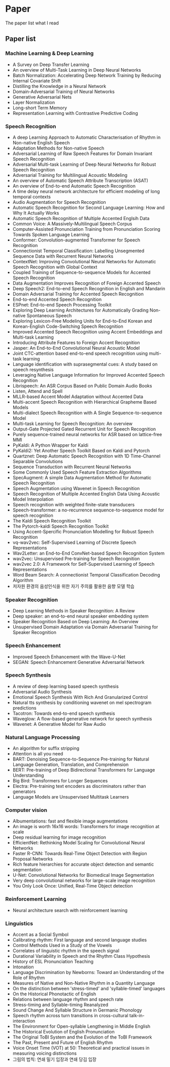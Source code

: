 # Paper
The paper list what I read
## Paper list
### Machine Learning & Deep Learning
- A Survey on Deep Transfer Learning
- An overview of Multi-Task Learning in Deep Neural Networks
- Batch Normalization: Accelerating Deep Network Training by Reducing Internal Covariate Shift
- Distilling the Knowledge in a Neural Network
- Domain-Adversarial Training of Neural Networks
- Generative Adversarial Nets
- Layer Normalization
- Long-short Term Memory
- Representation Learning with Contrastive Predictive Coding
### Speech Recognition
- A deep Learning Approach to Automatic Characterisation of Rhythm in Non-native English Speech
- Adaptation Methods for Non-native Speech
- Adversarial Learning of Raw Speech Features for Domain Invariant Speech Recognition
- Adversarial Multi-task Learning of Deep Neural Networks for Robust Speech Recognition
- Adversarial Training for Multilingual Acoustic Modeling
- An overview of Automatic Speech Attribute Transcription (ASAT)
- An overview of End-to-end Automatic Speech Recognition
- A time delay neural network architecture for efficient modeling of long temporal contexts
- Audio Augmentation for Speech Recognition
- Automatic Speech Recognition for Second Language Learning: How and Why It Actually Works
- Automatic Speech Recognition of Multiple Accented Englsih Data
- Common Voice: A Massively-Multilingual Speech Corpus
- Computer-Assisted Pronunciation Training from Pronunciation Scoring Towards Spoken Language Learning
- Conformer: Convolution-augmented Transformer for Speech Recognition
- Connectionist Temporal Classification: Labelling Unsegmented Sequence Data with Recurrent Neural Networks
- ContextNet: Improving Convolutional Neural Networks for Automatic Speech Recognition with Global Context
- Coupled Training of Sequence-to-sequence Models for Accented Speech Recognition
- Data Augmentation Improves Recognition of Foreign Accented Speech
- Deep Speech2: End-to-end Speech Recognition in English and Mandarin
- Domain Adversarial Training for Accented Speech Recognition
- End-to-end Accented Speech Recognition
- ESPnet: End-to-end Speech Processing Toolkit
- Exploring Deep Learning Architectures for Automatically Grading Non-native Spontaneous Speech
- Exploring Lexicon-Free Modeling Units for End-to-End Korean and Korean-English Code-Switching Speech Recognition
- Improved Accented Speech Recognition using Accent Embeddings and Multi-task Learning
- Introducing Attribute Features to Foreign Accent Recognition
- Jasper: An End-to-End Convolutional Neural Acoustic Model
- Joint CTC-attention based end-to-end speech recognition using multi-task learning
- Language identification with suprasegmental cues: A study based on speech resynthesis
- Leveraging Native Language Information for Improved Accented Speech Recognition
- Librispeech: An ASR Corpus Based on Public Domain Audio Books
- Listen, Attend and Spell
- MLLR-based Accent Model Adaptation without Accented Data
- Multi-accent Speech Recognition with Hierarchical Grapheme Based Models
- Multi-dialect Speech Recognition with A Single Sequence-to-sequence Model
- Multi-task Learning for Speech Recognition: An overview
- Output-Gate Projected Gated Recurrent Unit for Speech Recognition
- Purely sequence-trained neural networks for ASR based on lattice-free MMI
- PyKaldi: A Python Wrapper for Kaldi
- PyKaldi2: Yet Another Speech Toolkit Based on Kaldi and Pytorch
- Quartznet: Deep Automatic Speech Recognition with 1D Time-Channel Separable Convolutions
- Sequence Transduction with Recurrent Neural Networks
- Some Commonly Used Speech Feature Extraction Algorithms
- SpecAugment: A simple Data Augmentation Method for Automatic Speech Recognition
- Speech Augmentation using Wavenet in Speech Recognition
- Speech Recognition of Multiple Accented English Data Using Acoustic Model Interpolation
- Speech recognition with weighted finite-state transducers
- Speech-transformer: a no-recurrence sequence-to-sequence model for speech recognition
- The Kaldi Speech Recognition Toolkit
- The Pytorch-kaldi Speech Recognition Toolkit
- Using Accent-Spercific Pronunciation Modelling for Robust Speech Recognition
- vq-wav2vec: Self-Supervised Learning of Discrete Speech Representations
- Wav2Letter: an End-to-End ConvNet-based Speech Recognition System
- wav2vec: Unsupervised Pre-training for Speech Recognition
- wav2vec 2.0: A Framework for Self-Supervised Learning of Speech Representations
- Word Beam Search: A connectionist Temporal Classification Decoding Algorithm
- 저자원 환경의 음성인식을 위한 자기 주의를 활용한 음향 모델 학습
### Speaker Recognition
- Deep Learning Methods in Speaker Recognition: A Review
- Deep speaker: an end-to-end neural speaker embedding system
- Speaker Recognition Based on Deep Learning: An Overview
- Unsupervised Domain Adaptation via Domain Adversarial Training for Speaker Recognition
### Speech Enhancement
- Improved Speech Enhancement with the Wave-U-Net
- SEGAN: Speech Enhancement Generative Adversarial Network
### Speech Synthesis
- A review of deep learning based speech synthesis
- Adversarial Audio Synthesis
- Emotional Speech Synthesis With Rich And Granularized Control
- Natural tts synthesis by conditioning wavenet on mel spectrogram predictions
- Tacotron: Towards end-to-end speech synthesis
- Waveglow: A flow-based generative network for speech synthesis
- Wavenet: A Generative Model for Raw Audio
### Natural Language Processing
- An algorithm for suffix stripping
- Attention is all you need
- BART: Denoising Sequence-to-Sequence Pre-training for Natural Language Generation, Translation, and Comprehension
- BERT: Pre-training of Deep Bidirectional Transformers for Language Understanding
- Big Bird: Transformers for Longer Sequences
- Electra: Pre-training text encoders as discriminators rather than generators
- Language Models are Unsupervised Multitask Learners
### Computer vision
- Albumentations: fast and flexible image augmentations
- An image is worth 16x16 words: Transformers for image recognition at scale
- Deep residual learning for image recognition
- EfficientNet: Rethinking Model Scaling for Convolutional Neural Networks
- Faster R-CNN: Towards Real-Time Object Detection with Region Proposal Networks
- Rich feature hierarchies for accurate object detection and semantic segmentation
- U-Net: Convolutional Networks for Biomedical Image Segmentation
- Very deep convolutional networks for large-scale image recognition
- You Only Look Once: Unified, Real-Time Object detection
### Reinforcement Learning
- Neural architecture search with reinforcement learning
### Linguistics
- Accent as a Social Symbol
- Calibrating rhythm: First language and second language studies
- Control Methods Used in a Study of the Vowels
- Correlates of linguistic rhythm in the speech signal
- Durational Variability in Speech and the Rhythm Class Hypothesis
- History of ESL Pronunciation Teaching
- Intonation
- Language Discrimination by Newborns: Toward an Understanding of the Role of Rhythm
- Measures of Native and Non-Native Rhythm in a Quantity Language
- On the distinction between 'stress-timed' and 'syllable-timed' languages
- On the Historical Phonotactic of English
- Relations between language rhythm and speech rate
- Stress-timing and Syllable-timing Reanalyzed
- Sound Change And Syllable Structure in Germanic Phonology
- Speech rhythm across turn transitions in cross-cultural talk-in-interaction
- The Environment for Open-syllable Lengthening in Middle English
- The Historical Evolution of English Pronunciation
- The Original ToBI System and the Evolution of the ToBI Framework
- The Past, Present and Future of English Rhythm
- Voice Onset Time (VOT) at 50: Theoretical and practical issues in measuring voicing distinctions
- 그림의 법칙: 연쇄 밀기 입장과 연쇄 당김 입장